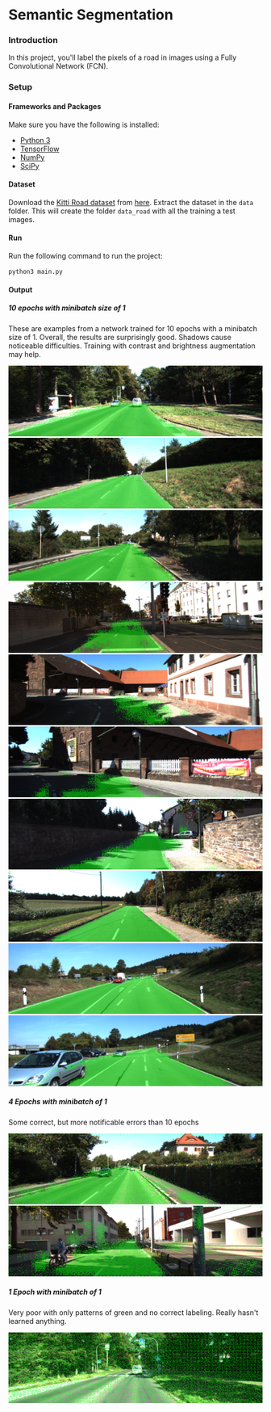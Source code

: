 # Semantic Segmentation
### Introduction
In this project, you'll label the pixels of a road in images using a Fully Convolutional Network (FCN).

### Setup
#### Frameworks and Packages
Make sure you have the following is installed:
 - [Python 3](https://www.python.org/)
 - [TensorFlow](https://www.tensorflow.org/)
 - [NumPy](http://www.numpy.org/)
 - [SciPy](https://www.scipy.org/)

#### Dataset
Download the [Kitti Road dataset](http://www.cvlibs.net/datasets/kitti/eval_road.php) from [here](http://www.cvlibs.net/download.php?file=data_road.zip).  Extract the dataset in the `data` folder.  This will create the folder `data_road` with all the training a test images.

#### Run
Run the following command to run the project:
```
python3 main.py
```

#### Output

##### 10 epochs with minibatch size of 1
These are examples from a network trained for 10 epochs with a minibatch size of 1.  Overall, the results are surprisingly good.  Shadows cause noticeable difficulties.  Training with contrast and brightness augmentation may help.

![example inference 1](runs/1512347338.3891246/um_000007.png)
![example inference 2](runs/1512347338.3891246/um_000018.png)
![example inference 3](runs/1512347338.3891246/um_000054.png)
![example inference 3](runs/1512347338.3891246/um_000070.png)
![example inference 3](runs/1512347338.3891246/um_000073.png)
![example inference 3](runs/1512347338.3891246/um_000074.png)
![example inference 3](runs/1512347338.3891246/um_000075.png)
![example inference 3](runs/1512347338.3891246/um_000081.png)
![example inference 3](runs/1512347338.3891246/umm_000034.png)
![example inference 3](runs/1512347338.3891246/umm_000035.png)

##### 4 Epochs with minibatch of 1
Some correct, but more notificable errors than 10 epochs

![example inference 3](runs/1512367659.1442187/um_000056.png)
![example inference 3](runs/1512367659.1442187/um_000066.png)

##### 1 Epoch with minibatch of 1
Very poor with only patterns of green and no correct labeling.  Really hasn't learned anything.

![example inference 3](runs/1512275048.2048123/um_000008.png)
